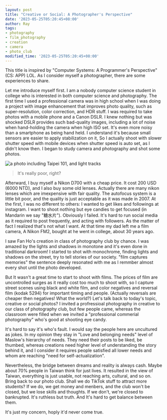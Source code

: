 ```yaml
---
layout: post
title: "Creative or Social: A Photographer's Perspective"
date: '2023-05-25T05:20:45+08:00'
author: Ray
tags:
- photography
- film_photography
- creation
- camera
- photo_club
modified_time: '2023-05-25T05:20:45+08:00'
---
```

 This title is inspired by "Computer Systems: A Programmer's Perspective" (CS: APP) LOL. As I consider myself a photographer, there are some experiences to share.


 Let me introduce myself first. I am a nobody computer science student in college who is interested in both computer science and photography. The first time I used a professional camera was in high school when I was doing a project with image enhancement that improves photo quality, such as super-resolution, color correction, and HDR stuff. I was required to take photos with a mobile phone and a Canon DSLR. I knew nothing but was shocked DSLR provides such bad-quality images, including a lot of noise when hand-holding the camera when high ISO set. It's even more noisy than a smartphone as being hand held. I understand it's because small sensors are easier to apply stabilization on it, So I actually shoot with slower shutter speed with mobile devices when shutter speed is auto set, as I didn't know then. I began to study camera and photography and shot some photos.


![a photo including Taipei 101, and light tracks]({{site.baseurl}}/img/tp_101.jpg)
> It's really poor, right?


 Afterward, I buy myself a Nikon D700 with a cheap price. It cost 200 USD (6000 NTD), and I also buy some old lenses. Actually there are many nikon lenses which are imexpensive with fair quality. The autofocus system is a little bit poor, and the quality is just acceptable as it was made in 2007. At the first, I was no different to others: I wanted to get likes and followings at instagram. I want to shoot nothing but eye candies to get focused (in Mandarin we say "糖水片").
Obviously I failed. It's hard to run social media as it required to post frequently, and acting with followers. As the matter of fact I realized that's not what I want. At that time my dad left me a film camera, A Nikon FM2, bought at he went in college, about 30 years ago.


 I saw Fan Ho's creation in class of photography club by chance. I was amazed by the lights and shadows in monotone and it's even done in traditional darkroom! I started to shot with monochrome, finding lights and shadows on the street, try to tell stories of our society. "film captures memories" the sentence deeply resonated with me as I remmber almost every shot until the photo developed.


 But It wasn't a great time to start to shoot with films. The prices of film are uncontrolled surges as it really cost too much to shoot with, so I capture street scenes using black and white film, and color negatives and reversal film (kodak 5294) for important timing and people. (Actually reversals are cheaper then negatives! What the world?)
Let's talk back to today's topic, creative or social photos? I invited a profressioal photography in creative to our class of photography club, but few people came, whereas the classroom were filled when we invited a "professional commerial photography" who's good at shooting eye candy.


 It's hard to say it's who's fault. I would say the people here are uncultured as jokes. In my opinion they stay in "Love and belonging needs" level of Maslow's hierarchy of needs. They need their posts to be liked, be thumbed, whereas creations need higher level of understanding the story behind it, and  I consider it requires people satisfied all lower needs and whom are reaching "need for self-actualization".


 Nevertheless, the bridge between dreams and reality is always cash. Maybe about 70% people in Taiwan think for just lives. It resulted in the view of Taiwan, everything is just usable, not reaching arts, cultural, and so on.
Bring back to our photo club. Shall we do TikTok stuff to attract more students? If we do, we get money and menbers, and the club won't be closed, but we lose skills and thoughts. If we don't, we're closed to bankrupted. It's ruthless but truth. And It's hard to get balance between them.


 It's just my concern, hoply it'd never come true.

